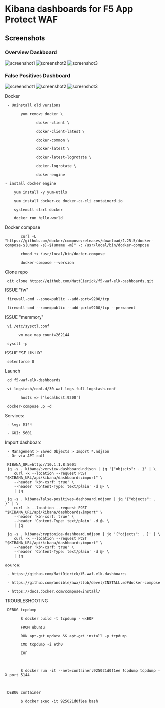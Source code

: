 # Kibana dashboards for F5 App Protect WAF
## Screenshots
### Overview Dashboard
![screenshot1](https://user-images.githubusercontent.com/23067500/72393114-c7c25080-36e6-11ea-81c4-655f4c936476.png)
![screenshot2](https://user-images.githubusercontent.com/23067500/72392972-4cf93580-36e6-11ea-8392-1b80d59b8276.png)
![screenshot3](https://user-images.githubusercontent.com/23067500/72392979-4ff42600-36e6-11ea-9cb9-22b8ba737de0.png)
### False Positives Dashboard
![screenshot1](https://user-images.githubusercontent.com/23067500/78085351-8ea58e00-736f-11ea-8cfd-7fed4e29d6dc.png)
![screenshot2](https://user-images.githubusercontent.com/23067500/78085354-92391500-736f-11ea-94ee-c22944ddda33.png)
![screenshot3](https://user-images.githubusercontent.com/23067500/78085359-95cc9c00-736f-11ea-8cab-7dcf0bc52727.png)


Docker

     - Uninstall old versions

           yum remove docker \

                  docker-client \

                  docker-client-latest \

                  docker-common \

                  docker-latest \

                  docker-latest-logrotate \

                  docker-logrotate \

                  docker-engine

    - install docker engine

        yum install -y yum-utils

        yum install docker-ce docker-ce-cli containerd.io

        systemctl start docker

        docker run hello-world

 

Docker compose

           curl -L "https://github.com/docker/compose/releases/download/1.25.5/docker-compose-$(uname -s)-$(uname -m)" -o /usr/local/bin/docker-compose

           chmod +x /usr/local/bin/docker-compose

           docker-compose --version

 

Clone repo

     git clone https://github.com/MattDierick/f5-waf-elk-dashboards.git

 

ISSUE "fw"

     firewall-cmd --zone=public --add-port=9200/tcp

     firewall-cmd --zone=public --add-port=9200/tcp --permanent

 

ISSUE "memmory"

     vi /etc/sysctl.conf

          vm.max_map_count=262144

     sysctl -p

 

ISSUE "SE LINUX"

     setenforce 0

 

Launch

     cd f5-waf-elk-dashboards

     vi logstash/conf.d/30-waf-logs-full-logstash.conf

           hosts => ['localhost:9200']

     docker-compose up -d

 

Services:

     - log: 5144

     - GUI: 5601

 

Import dashboard

     - Management > Saved Objects > Import *.ndjson
     - Or via API call
     
     KIBANA_URL=http://10.1.1.8:5601
     jq -s . kibana/overview-dashboard.ndjson | jq '{"objects": . }' | \
        curl -k --location --request POST "$KIBANA_URL/api/kibana/dashboards/import" \
        --header 'kbn-xsrf: true' \
        --header 'Content-Type: text/plain' -d @- \
        | jq

     jq -s . kibana/false-positives-dashboard.ndjson | jq '{"objects": . }' | \
        curl -k --location --request POST "$KIBANA_URL/api/kibana/dashboards/import" \
        --header 'kbn-xsrf: true' \
        --header 'Content-Type: text/plain' -d @- \
        | jq
        
     jq -s . kibana/cryptonice-dashboard.ndjson | jq '{"objects": . }' | \
        curl -k --location --request POST "$KIBANA_URL/api/kibana/dashboards/import" \
        --header 'kbn-xsrf: true' \
        --header 'Content-Type: text/plain' -d @- \
        | jq
 

source:

     - https://github.com/MattDierick/f5-waf-elk-dashboards

     - https://github.com/ansible/awx/blob/devel/INSTALL.md#docker-compose

     - https://docs.docker.com/compose/install/

 

TROUBLESHOOTING

     DEBUG tcpdump

           $ docker build -t tcpdump - <<EOF

           FROM ubuntu

           RUN apt-get update && apt-get install -y tcpdump

           CMD tcpdump -i eth0

           EOF

 

           $ docker run -it --net=container:925021d0f1ee tcpdump tcpdump -X port 5144

 

     DEBUG container

           $ docker exec -it 925021d0f1ee bash
